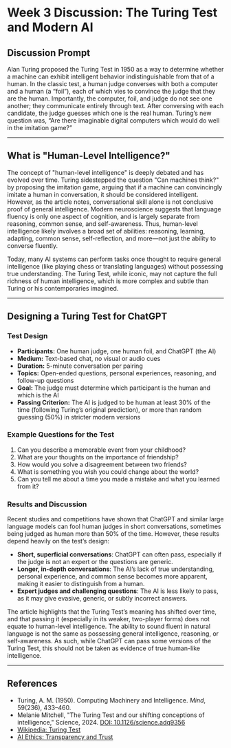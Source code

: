 # Week 3 Discussion: The Turing Test and Modern AI

## Discussion Prompt
Alan Turing proposed the Turing Test in 1950 as a way to determine whether a machine can exhibit intelligent behavior indistinguishable from that of a human. In the classic test, a human judge converses with both a computer and a human (a “foil”), each of which vies to convince the judge that they are the human. Importantly, the computer, foil, and judge do not see one another; they communicate entirely through text. After conversing with each candidate, the judge guesses which one is the real human. Turing’s new question was, “Are there imaginable digital computers which would do well in the imitation game?”

---

## What is "Human-Level Intelligence?"
The concept of "human-level intelligence" is deeply debated and has evolved over time. Turing sidestepped the question "Can machines think?" by proposing the imitation game, arguing that if a machine can convincingly imitate a human in conversation, it should be considered intelligent. However, as the article notes, conversational skill alone is not conclusive proof of general intelligence. Modern neuroscience suggests that language fluency is only one aspect of cognition, and is largely separate from reasoning, common sense, and self-awareness. Thus, human-level intelligence likely involves a broad set of abilities: reasoning, learning, adapting, common sense, self-reflection, and more—not just the ability to converse fluently.

Today, many AI systems can perform tasks once thought to require general intelligence (like playing chess or translating languages) without possessing true understanding. The Turing Test, while iconic, may not capture the full richness of human intelligence, which is more complex and subtle than Turing or his contemporaries imagined.

---

## Designing a Turing Test for ChatGPT

### Test Design
- **Participants:** One human judge, one human foil, and ChatGPT (the AI)
- **Medium:** Text-based chat, no visual or audio cues
- **Duration:** 5-minute conversation per pairing
- **Topics:** Open-ended questions, personal experiences, reasoning, and follow-up questions
- **Goal:** The judge must determine which participant is the human and which is the AI
- **Passing Criterion:** The AI is judged to be human at least 30% of the time (following Turing’s original prediction), or more than random guessing (50%) in stricter modern versions

### Example Questions for the Test
1. Can you describe a memorable event from your childhood?
2. What are your thoughts on the importance of friendship?
3. How would you solve a disagreement between two friends?
4. What is something you wish you could change about the world?
5. Can you tell me about a time you made a mistake and what you learned from it?

### Results and Discussion
Recent studies and competitions have shown that ChatGPT and similar large language models can fool human judges in short conversations, sometimes being judged as human more than 50% of the time. However, these results depend heavily on the test’s design:
- **Short, superficial conversations**: ChatGPT can often pass, especially if the judge is not an expert or the questions are generic.
- **Longer, in-depth conversations**: The AI’s lack of true understanding, personal experience, and common sense becomes more apparent, making it easier to distinguish from a human.
- **Expert judges and challenging questions**: The AI is less likely to pass, as it may give evasive, generic, or subtly incorrect answers.

The article highlights that the Turing Test’s meaning has shifted over time, and that passing it (especially in its weaker, two-player forms) does not equate to human-level intelligence. The ability to sound fluent in natural language is not the same as possessing general intelligence, reasoning, or self-awareness. As such, while ChatGPT can pass some versions of the Turing Test, this should not be taken as evidence of true human-like intelligence.

---

## References
- Turing, A. M. (1950). Computing Machinery and Intelligence. *Mind*, 59(236), 433–460.
- Melanie Mitchell, "The Turing Test and our shifting conceptions of intelligence," Science, 2024. [DOI: 10.1126/science.adq9356](https://www.science.org/doi/10.1126/science.adq9356)
- [Wikipedia: Turing Test](https://en.wikipedia.org/wiki/Turing_test)
- [AI Ethics: Transparency and Trust](https://www.brookings.edu/research/ai-ethics-transparency-and-trust/) 